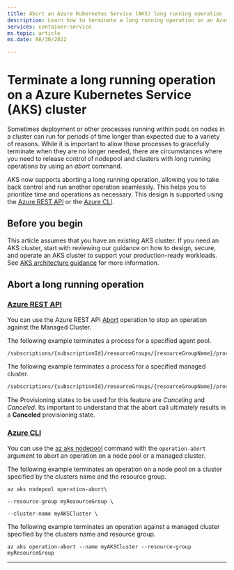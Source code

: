 ```yaml
---
title: Abort an Azure Kubernetes Service (AKS) long running operation
description: Learn how to terminate a long running operation on an Azure Kubernetes Service cluster at the node pool or cluster level. 
services: container-service
ms.topic: article
ms.date: 08/30/2022

---
```


# Terminate a long running operation on a Azure Kubernetes Service (AKS) cluster

Sometimes deployment or other processes running within pods on nodes in a cluster can run for periods of time longer than expected due to a variety of reasons. While it is important to allow those processes to gracefully terminate when they are no longer needed, there are circumstances where you need to release control of nodepool and clusters with long running operations by using an *abort* command.

AKS now supports aborting a long running operation, allowing you to take back control and run another operation seamlessly. This helps you to prioritize time and operations as necessary. This design is supported using the [Azure REST API](/rest/api/azure/) or the [Azure CLI](/cli/azure/).

## Before you begin

This article assumes that you have an existing AKS cluster. If you need an AKS cluster, start with reviewing our guidance on how to design, secure, and operate an AKS cluster to support your production-ready workloads. See [AKS architecture guidance](/azure/architecture/reference-architectures/containers/aks-start-here) for more information.

## Abort a long running operation

### [Azure REST API](#tab/azure-rest)

You can use the Azure REST API [Abort](/rest/api/aks/managed-clusters) operation to stop an operation against the Managed Cluster.

The following example terminates a process for a specified agent pool.

```rest
/subscriptions/{subscriptionId}/resourceGroups/{resourceGroupName}/providers/Microsoft.ContainerService/managedclusters/{resourceName}/agentPools/{agentPoolName}/abort
```

The following example terminates a process for a specified managed cluster.

```rest
/subscriptions/{subscriptionId}/resourceGroups/{resourceGroupName}/providers/Microsoft.ContainerService/managedclusters/{resourceName}/abort
```

The Provisioning states to be used for this feature are *Canceling* and *Canceled*. Its important to understand that the abort call ultimately results in a **Canceled** provisioning state.

### [Azure CLI](#tab/azure-cli)

You can use the [az aks nodepool](/cli/azure/aks/nodepool) command with the `operation-abort` argument to abort an operation on a node pool or a managed cluster.

The following example terminates an operation on a node pool on a cluster specified by the clusters name and the resource group. 

```azurecli-interactive
az aks nodepool operation-abort\

--resource-group myResourceGroup \

--cluster-name myAKSCluster \
```

The following example terminates an operation against a managed cluster specified by the clusters name and resource group.

```azurecli-interactive
az aks operation-abort --name myAKSCluster --resource-group myResourceGroup
```

---
